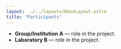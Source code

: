 ```yaml
---
layout: ../../layouts/BaseLayout.astro
title: "Participants"
---
```

- **Group/Institution A** — role in the project.
- **Laboratory B** — role in the project.
